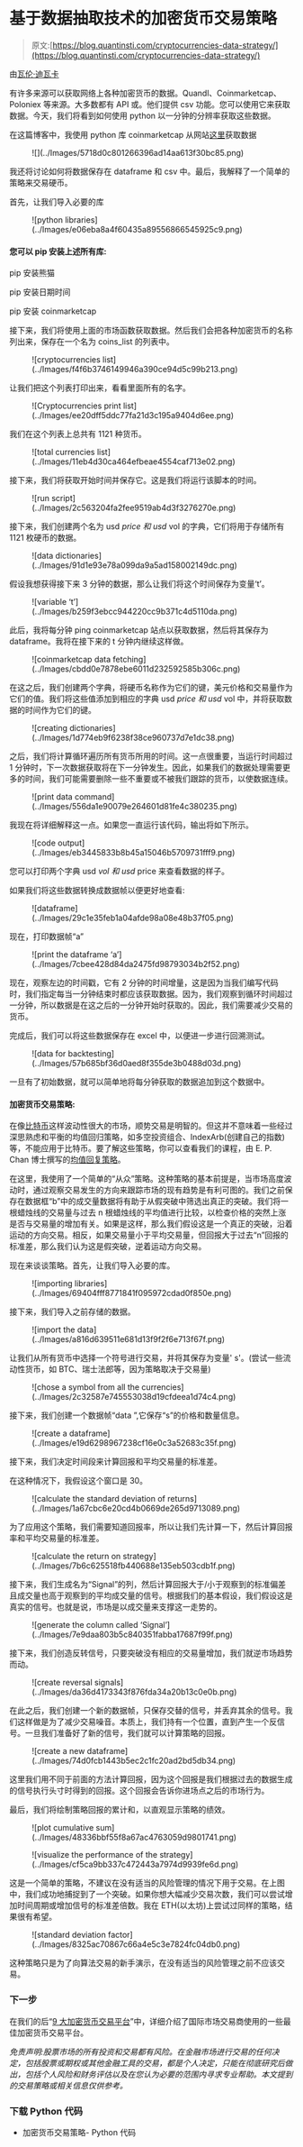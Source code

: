 # 基于数据抽取技术的加密货币交易策略

> 原文:[https://blog.quantinsti.com/cryptocurrencies-data-strategy/](https://blog.quantinsti.com/cryptocurrencies-data-strategy/)

由[瓦伦·迪瓦卡](https://www.linkedin.com/in/varun-divakar-b862a667/)

有许多来源可以获取网络上各种加密货币的数据。Quandl、Coinmarketcap、Poloniex 等来源。大多数都有 API 或。他们提供 csv 功能。您可以使用它来获取数据。今天，我们将看到如何使用 python 以一分钟的分辨率获取这些数据。

在这篇博客中，我使用 python 库 coinmarketcap 从网站[这里](https://coinmarketcap.com/)获取数据

<figure class="kg-card kg-image-card kg-width-full">![](../Images/5718d0c801266396ad14aa613f30bc85.png)</figure>

我还将讨论如何将数据保存在 dataframe 和 csv 中。最后，我解释了一个简单的策略来交易硬币。

首先，让我们导入必要的库

<figure class="kg-card kg-image-card">![python libraries](../Images/e06eba8a4f60435a89556866545925c9.png)</figure>

#### 您可以 pip 安装上述所有库:

pip 安装熊猫

pip 安装日期时间

pip 安装 coinmarketcap

接下来，我们将使用上面的市场函数获取数据。然后我们会把各种加密货币的名称列出来，保存在一个名为 coins_list 的列表中。

<figure class="kg-card kg-image-card kg-width-full">![cryptocurrencies list](../Images/f4f6b3746149946a390ce94d5c99b213.png)</figure>

让我们把这个列表打印出来，看看里面所有的名字。

<figure class="kg-card kg-image-card kg-width-full">![Cryptocurrencies print list](../Images/ee20dff5ddc77fa21d3c195a9404d6ee.png)</figure>

我们在这个列表上总共有 1121 种货币。

<figure class="kg-card kg-image-card kg-width-full">![total currencies list](../Images/11eb4d30ca464efbeae4554caf713e02.png)</figure>

接下来，我们将获取开始时间并保存它。这是我们将运行该脚本的时间。

<figure class="kg-card kg-image-card kg-width-full">![run script](../Images/2c563204fa2fee9519ab4d3f3276270e.png)</figure>

接下来，我们创建两个名为 usd *price 和 usd* vol 的字典，它们将用于存储所有 1121 枚硬币的数据。

<figure class="kg-card kg-image-card">![data dictionaries](../Images/91d1e93e78a099da9a5ad158002149dc.png)</figure>

假设我想获得接下来 3 分钟的数据，那么让我们将这个时间保存为变量‘t’。

<figure class="kg-card kg-image-card">![variable ‘t’](../Images/b259f3ebcc944220cc9b371c4d5110da.png)</figure>

此后，我将每分钟 ping coinmarketcap 站点以获取数据，然后将其保存为 dataframe。我将在接下来的 t 分钟内继续这样做。

<figure class="kg-card kg-image-card">![coinmarketcap data fetching](../Images/cbdd0e7878ebe6011d232592585b306c.png)</figure>

在这之后，我们创建两个字典，将硬币名称作为它们的键，美元价格和交易量作为它们的值。我们将这些值添加到相应的字典 usd *price 和 usd* vol 中，并将获取数据的时间作为它们的键。

<figure class="kg-card kg-image-card kg-width-full">![creating dictionaries](../Images/1d774eb9f6238f38ce960737d7e1dc38.png)</figure>

之后，我们将计算循环遍历所有货币所用的时间。这一点很重要，当运行时间超过 1 分钟时，下一次数据获取将在下一分钟发生。因此，如果我们的数据处理需要更多的时间，我们可能需要删除一些不重要或不被我们跟踪的货币，以使数据连续。

<figure class="kg-card kg-image-card">![print data command](../Images/556da1e90079e264601d81fe4c380235.png)</figure>

我现在将详细解释这一点。如果您一直运行该代码，输出将如下所示。

<figure class="kg-card kg-image-card kg-width-full">![code output](../Images/eb3445833b8b45a15046b5709731fff9.png)</figure>

您可以打印两个字典 usd *vol 和 usd* price 来查看数据的样子。

如果我们将这些数据转换成数据帧以便更好地查看:

<figure class="kg-card kg-image-card">![dataframe](../Images/29c1e35feb1a04afde98a08e48b37f05.png)</figure>

现在，打印数据帧“a”

<figure class="kg-card kg-image-card kg-width-full">![print the dataframe ‘a’](../Images/7cbee428d84da2475fd98793034b2f52.png)</figure>

现在，观察左边的时间戳，它有 2 分钟的时间增量，这是因为当我们编写代码时，我们指定每当一分钟结束时都应该获取数据。因为，我们观察到循环时间超过一分钟，所以数据是在这之后的一分钟开始时获取的。因此，我们需要减少交易的货币。

完成后，我们可以将这些数据保存在 excel 中，以便进一步进行回溯测试。

<figure class="kg-card kg-image-card kg-width-full">![data for backtesting](../Images/57b685bf36d0aed8f355de3b0488d03d.png)</figure>

一旦有了初始数据，就可以简单地将每分钟获取的数据追加到这个数据中。

#### 加密货币交易策略:

在像[比特币](https://www.cloudwards.net/what-is-bitcoin/)这样波动性很大的市场，顺势交易是明智的。但这并不意味着一些经过深思熟虑和平衡的均值回归策略，如多空投资组合、IndexArb(创建自己的指数)等，不能应用于比特币。要了解这些策略，你可以查看我们的课程，由 E. P. Chan 博士撰写的[均值回复策略](https://quantra.quantinsti.com/course/python-mean-reversion-strategies-ernest-chan)。

在这里，我使用了一个简单的“从众”策略。这种策略的基本前提是，当市场高度波动时，通过观察交易发生的方向来跟踪市场的现有趋势是有利可图的。我们之前保存在数据框“b”中的成交量数据将有助于从假突破中筛选出真正的突破。我们将一根蜡烛线的交易量与过去 n 根蜡烛线的平均值进行比较，以检查价格的突然上涨是否与交易量的增加有关。如果是这样，那么我们假设这是一个真正的突破，沿着运动的方向交易。相反，如果交易量小于平均交易量，但回报大于过去“n”回报的标准差，那么我们认为这是假突破，逆着运动方向交易。

现在来谈谈策略。首先，让我们导入必要的库。

<figure class="kg-card kg-image-card kg-width-full">![importing libraries](../Images/69404fff8771841f095972cdad0f850e.png)</figure>

接下来，我们导入之前存储的数据。

<figure class="kg-card kg-image-card kg-width-full">![import the data](../Images/a816d639511e681d13f9f2f6e713f67f.png)</figure>

让我们从所有货币中选择一个符号进行交易，并将其保存为变量' s'。(尝试一些流动性货币，如 BTC、瑞士法郎等，因为策略取决于交易量)

<figure class="kg-card kg-image-card kg-width-full">![chose a symbol from all the currencies](../Images/2c32587e745553038d19cfdeea1d74c4.png)</figure>

接下来，我们创建一个数据帧“data ”,它保存“s”的价格和数量信息。

<figure class="kg-card kg-image-card kg-width-full">![create a dataframe](../Images/e19d6298967238cf16e0c3a52683c35f.png)</figure>

接下来，我们决定时间段来计算回报和平均交易量的标准差。

在这种情况下，我假设这个窗口是 30。

<figure class="kg-card kg-image-card kg-width-full">![calculate the standard deviation of returns](../Images/1a67cbc6e20cd4b0669de265d9713089.png)</figure>

为了应用这个策略，我们需要知道回报率，所以让我们先计算一下，然后计算回报率和平均交易量的标准差。

<figure class="kg-card kg-image-card kg-width-full">![calculate the return on strategy](../Images/7b6c625518fb440688e135eb503cdb1f.png)</figure>

接下来，我们生成名为“Signal”的列，然后计算回报大于/小于观察到的标准偏差且成交量也高于观察到的平均成交量的信号。根据我们的基本假设，我们假设这是真实的信号。也就是说，市场是以成交量来支撑这一走势的。

<figure class="kg-card kg-image-card kg-width-full">![generate the column called ‘Signal’](../Images/7e9daa803b5c840351fabba17687f99f.png)</figure>

接下来，我们创造反转信号，只要突破没有相应的交易量增加，我们就逆市场趋势而动。

<figure class="kg-card kg-image-card kg-width-full">![create reversal signals](../Images/da36d4173343f876fda34a20b13c0e0b.png)</figure>

在此之后，我们创建一个新的数据帧，只保存交替的信号，并丢弃其余的信号。我们这样做是为了减少交易噪音。本质上，我们持有一个位置，直到产生一个反信号。一旦我们准备好了新的信号，我们就可以计算策略的回报。

<figure class="kg-card kg-image-card kg-width-full">![create a new dataframe](../Images/74d0fcb1443b5ec2c1fc20ad2bd5db34.png)</figure>

这里我们用不同于前面的方法计算回报，因为这个回报是我们根据过去的数据生成的信号执行头寸时得到的回报。这个回报会告诉你进场点之后的市场行为。

最后，我们将绘制策略回报的累计和，以直观显示策略的绩效。

<figure class="kg-card kg-image-card kg-width-full">![plot cumulative sum](../Images/48336bbf55f8a67ac4763059d9801741.png)</figure>

<figure class="kg-card kg-image-card kg-width-full">![visualize the performance of the strategy](../Images/cf5ca9bb337c472443a7974d9939fe6d.png)</figure>

这是一个简单的策略，不建议在没有适当的风险管理的情况下用于交易。在上图中，我们成功地捕捉到了一个突破。如果你想大幅减少交易次数，我们可以尝试增加时间周期或增加信号的标准差倍数。我在 ETH(以太坊)上尝试过同样的策略，结果很有希望。

<figure class="kg-card kg-image-card kg-width-full">![standard deviation factor](../Images/8325ac70867c66a4e5c3e7824fc04db0.png)</figure>

这种策略只是为了向算法交易的新手演示，在没有适当的风险管理之前不应该交易。

### **下一步**

在我们的后“[9 大加密货币交易平台](/top-9-cryptocurrency-trading-platforms/)”中，详细介绍了国际市场交易商使用的一些最佳加密货币交易平台。

*免责声明:股票市场的所有投资和交易都有风险。在金融市场进行交易的任何决定，包括股票或期权或其他金融工具的交易，都是个人决定，只能在彻底研究后做出，包括个人风险和财务评估以及在您认为必要的范围内寻求专业帮助。本文提到的交易策略或相关信息仅供参考。*

### **下载 Python 代码**

*   加密货币交易策略- Python 代码